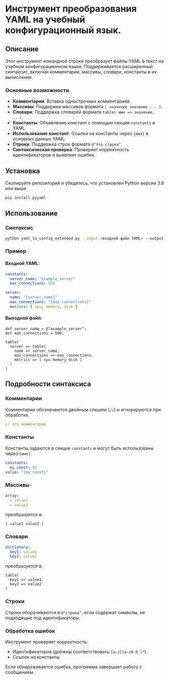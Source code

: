 # Инструмент преобразования YAML на учебный конфигурационный язык.

## Описание

Этот инструмент командной строки преобразует файлы YAML в текст на учебном конфигурационном языке. Поддерживается расширенный синтаксис, включая комментарии, массивы, словари, константы и их вычисление.

### Основные возможности
- **Комментарии**: Вставка однострочных комментариев.
- **Массивы**: Поддержка массивов формата `[ значение значение ... ]`.
- **Словари**: Поддержка словарей формата `table( имя => значение, ...)`.
- **Константы**: Объявление констант с помощью секции `constants` в YAML.
- **Использование констант**: Ссылки на константы через `{имя}` в основных данных YAML.
- **Строки**: Поддержка строк формата `@"Это строка"`.
- **Синтаксическая проверка**: Проверяет корректность идентификаторов и выявляет ошибки.

## Установка

Скопируйте репозиторий и убедитесь, что установлен Python версии 3.8 или выше.

```bash
pip install pyyaml
```

## Использование

### Синтаксис

```bash
python yaml_to_config_extended.py --input <входной файл YAML> --output <выходной файл>
```

### Пример

#### Входной YAML:
```yaml
constants:
  server_name: "example_server"
  max_connections: 500

server:
  name: "{server_name}"
  max_connections: "{max_connections}"
  metrics: [ cpu, memory, disk ]
```

#### Выходной файл:
```plaintext
def server_name = @"example_server";
def max_connections = 500;

table(
  server => table(
    name => server_name,
    max_connections => max_connections,
    metrics => [ cpu memory disk ]
  )
)
```

## Подробности синтаксиса

### Комментарии
Комментарии обозначаются двойным слешем (`//`) и игнорируются при обработке.
```yaml
// Это комментарий
```

### Константы
Константы задаются в секции `constants` и могут быть использованы через `{имя}`.
```yaml
constants:
  my_const: 42
value: "{my_const}"
```

### Массивы
```yaml
array:
  - value1
  - value2
```
преобразуется в:
```plaintext
[ value1 value2 ]
```

### Словари
```yaml
dictionary:
  key1: value1
  key2: value2
```
преобразуется в:
```plaintext
table(
  key1 => value1,
  key2 => value2
)
```

### Строки
Строки оборачиваются в `@"строка"`, если содержат символы, не подходящие под идентификаторы.

### Обработка ошибок
Инструмент проверяет корректность:
- Идентификаторов (должны соответствовать `[a-z][a-z0-9_]*`).
- Ссылок на константы.

Если обнаруживается ошибка, программа завершает работу с сообщением.
